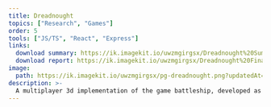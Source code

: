 ```yaml
---
title: Dreadnought
topics: ["Research", "Games"]
order: 5
tools: ["JS/TS", "React", "Express"]
links:
  download summary: https://ik.imagekit.io/uwzmgirgsx/Dreadnought%20Summary%20Presentation.pptx?updatedAt=1742525117590
  download report: https://ik.imagekit.io/uwzmgirgsx/Dreadnought%20Final%20Coding%20Report.docx?updatedAt=1742525366165
image:
  path: https://ik.imagekit.io/uwzmgirgsx/pg-dreadnought.png?updatedAt=1742525446000
description: >-
  A multiplayer 3d implementation of the game battleship, developed as part of a team for CS 442 Software Engineering II.
---
```

